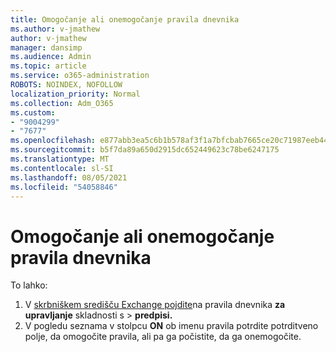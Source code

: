 ```yaml
---
title: Omogočanje ali onemogočanje pravila dnevnika
ms.author: v-jmathew
author: v-jmathew
manager: dansimp
ms.audience: Admin
ms.topic: article
ms.service: o365-administration
ROBOTS: NOINDEX, NOFOLLOW
localization_priority: Normal
ms.collection: Adm_O365
ms.custom:
- "9004299"
- "7677"
ms.openlocfilehash: e877abb3ea5c6b1b578af3f1a7bfcbab7665ce20c71987eeb44d2c7e3a1b2c16
ms.sourcegitcommit: b5f7da89a650d2915dc652449623c78be6247175
ms.translationtype: MT
ms.contentlocale: sl-SI
ms.lasthandoff: 08/05/2021
ms.locfileid: "54058846"
---
```

# <a name="enable-or-disable-a-journal-rule"></a>Omogočanje ali onemogočanje pravila dnevnika

To lahko:

1. V [skrbniškem središču Exchange pojdite](https://go.microsoft.com/fwlink/p/?linkid=2059104)na pravila dnevnika **za upravljanje** skladnosti s  >  **predpisi.**
2. V pogledu seznama v stolpcu **ON** ob imenu pravila potrdite potrditveno polje, da omogočite pravila, ali pa ga počistite, da ga onemogočite.
